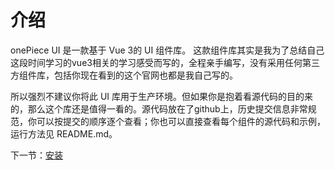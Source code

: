 
# 介绍
onePiece UI 是一款基于 Vue 3的 UI 组件库。
这款组件库其实是我为了总结自己这段时间学习的vue3相关的学习感受而写的，全程亲手编写，没有采用任何第三方组件库，包括你现在看到的这个官网也都是我自己写的。

所以强烈不建议你将此 UI 库用于生产环境。但如果你是抱着看源代码的目的来的，那么这个库还是值得一看的。源代码放在了github上，历史提交信息非常规范，你可以按提交的顺序逐个查看；你也可以直接查看每个组件的源代码和示例，运行方法见 README.md。

下一节：[安装](#/doc/installation)
